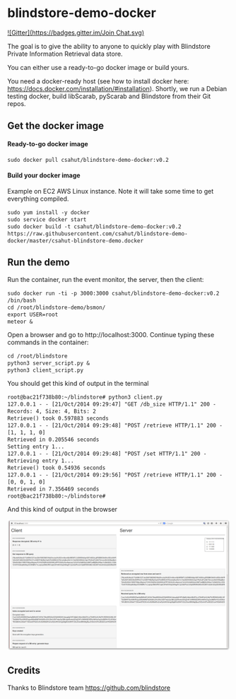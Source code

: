 blindstore-demo-docker
======================
[![Gitter](https://badges.gitter.im/Join Chat.svg)](https://gitter.im/csahut/blindstore-demo-docker?utm_source=badge&utm_medium=badge&utm_campaign=pr-badge&utm_content=badge)

The goal is to give the ability to anyone to quickly play with Blindstore Private Information Retrieval data store. 

You can either use a ready-to-go docker image or build yours.

You need a docker-ready host (see how to install docker here: https://docs.docker.com/installation/#installation). Shortly, we run a Debian testing docker, build libScarab, pyScarab and Blindstore from their Git repos.

## Get the docker image

#### Ready-to-go docker image

	sudo docker pull csahut/blindstore-demo-docker:v0.2

#### Build your docker image

Example on EC2 AWS Linux instance. Note it will take some time to get everything compiled.

    sudo yum install -y docker
    sudo service docker start
    sudo docker build -t csahut/blindstore-demo-docker:v0.2 https://raw.githubusercontent.com/csahut/blindstore-demo-docker/master/csahut-blindstore-demo.docker


## Run the demo

Run the container, run the event monitor, the server, then the client:

    sudo docker run -ti -p 3000:3000 csahut/blindstore-demo-docker:v0.2 /bin/bash
    cd /root/blindstore-demo/bsmon/
    export USER=root
    meteor & 


Open a browser and go to http://localhost:3000. Continue typing these commands in the container:

    cd /root/blindstore
    python3 server_script.py &
    python3 client_script.py


You should get this kind of output in the terminal


	root@bac21f738b80:~/blindstore# python3 client.py
	127.0.0.1 - - [21/Oct/2014 09:29:47] "GET /db_size HTTP/1.1" 200 -
	Records: 4, Size: 4, Bits: 2
	Retrieve() took 0.597883 seconds
	127.0.0.1 - - [21/Oct/2014 09:29:48] "POST /retrieve HTTP/1.1" 200 -
	[1, 1, 1, 0]
	Retrieved in 0.205546 seconds
	Setting entry 1...
	127.0.0.1 - - [21/Oct/2014 09:29:48] "POST /set HTTP/1.1" 200 -
	Retrieving entry 1...
	Retrieve() took 0.54936 seconds
	127.0.0.1 - - [21/Oct/2014 09:29:56] "POST /retrieve HTTP/1.1" 200 -
	[0, 0, 1, 0]
	Retrieved in 7.356469 seconds
	root@bac21f738b80:~/blindstore#

And this kind of output in the browser

![alt tag](blindstore-demo.png)

## Credits

Thanks to Blindstore team https://github.com/blindstore
